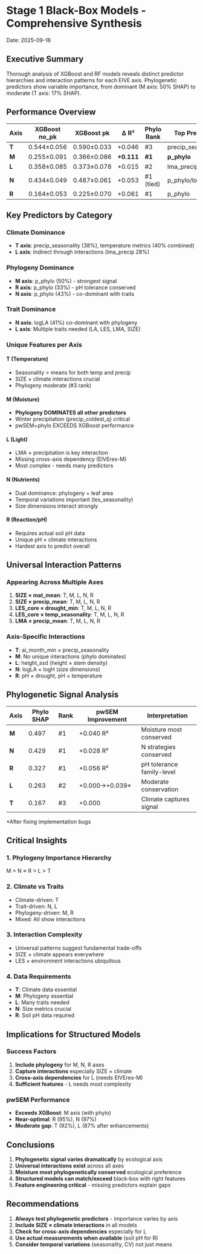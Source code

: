 # Stage 1 Black-Box Models - Comprehensive Synthesis
Date: 2025-09-18

## Executive Summary
Thorough analysis of XGBoost and RF models reveals distinct predictor hierarchies and interaction patterns for each EIVE axis. Phylogenetic predictors show variable importance, from dominant (M axis: 50% SHAP) to moderate (T axis: 17% SHAP).

## Performance Overview

| Axis | XGBoost no_pk | XGBoost pk | Δ R² | Phylo Rank | Top Predictor | Top SHAP |
|------|--------------|------------|------|------------|---------------|----------|
| **T** | 0.544±0.056 | 0.590±0.033 | +0.046 | #3 | precip_seasonality | 0.380 |
| **M** | 0.255±0.091 | 0.366±0.086 | **+0.111** | **#1** | **p_phylo** | **0.497** |
| **L** | 0.358±0.085 | 0.373±0.078 | +0.015 | #2 | lma_precip | 0.282 |
| **N** | 0.434±0.049 | 0.487±0.061 | +0.053 | #1 (tied) | p_phylo/logLA | 0.429/0.412 |
| **R** | 0.164±0.053 | 0.225±0.070 | +0.061 | #1 | p_phylo | 0.327 |

## Key Predictors by Category

### Climate Dominance
- **T axis**: precip_seasonality (38%), temperature metrics (40% combined)
- **L axis**: Indirect through interactions (lma_precip 28%)

### Phylogeny Dominance
- **M axis**: p_phylo (50%) - strongest signal
- **R axis**: p_phylo (33%) - pH tolerance conserved
- **N axis**: p_phylo (43%) - co-dominant with traits

### Trait Dominance
- **N axis**: logLA (41%) co-dominant with phylogeny
- **L axis**: Multiple traits needed (LA, LES, LMA, SIZE)

### Unique Features per Axis

#### T (Temperature)
- Seasonality > means for both temp and precip
- SIZE × climate interactions crucial
- Phylogeny moderate (#3 rank)

#### M (Moisture)
- **Phylogeny DOMINATES all other predictors**
- Winter precipitation (precip_coldest_q) critical
- pwSEM+phylo EXCEEDS XGBoost performance

#### L (Light)
- LMA × precipitation is key interaction
- Missing cross-axis dependency (EIVEres-M)
- Most complex - needs many predictors

#### N (Nutrients)
- Dual dominance: phylogeny + leaf area
- Temporal variations important (les_seasonality)
- Size dimensions interact strongly

#### R (Reaction/pH)
- Requires actual soil pH data
- Unique pH × climate interactions
- Hardest axis to predict overall

## Universal Interaction Patterns

### Appearing Across Multiple Axes
1. **SIZE × mat_mean**: T, M, L, N, R
2. **SIZE × precip_mean**: T, M, L, N, R
3. **LES_core × drought_min**: T, M, L, N, R
4. **LES_core × temp_seasonality**: T, M, L, N, R
5. **LMA × precip_mean**: T, M, L, N, R

### Axis-Specific Interactions
- **T**: ai_month_min × precip_seasonality
- **M**: No unique interactions (phylo dominates)
- **L**: height_ssd (height × stem density)
- **N**: logLA × logH (size dimensions)
- **R**: pH × drought, pH × temperature

## Phylogenetic Signal Analysis

| Axis | Phylo SHAP | Rank | pwSEM Improvement | Interpretation |
|------|------------|------|-------------------|----------------|
| **M** | 0.497 | #1 | +0.040 R² | Moisture most conserved |
| **N** | 0.429 | #1 | +0.028 R² | N strategies conserved |
| **R** | 0.327 | #1 | +0.056 R² | pH tolerance family-level |
| **L** | 0.263 | #2 | +0.000→+0.039* | Moderate conservation |
| **T** | 0.167 | #3 | +0.000 | Climate captures signal |

*After fixing implementation bugs

## Critical Insights

### 1. Phylogeny Importance Hierarchy
M > N ≈ R > L > T

### 2. Climate vs Traits
- Climate-driven: T
- Trait-driven: N, L
- Phylogeny-driven: M, R
- Mixed: All show interactions

### 3. Interaction Complexity
- Universal patterns suggest fundamental trade-offs
- SIZE × climate appears everywhere
- LES × environment interactions ubiquitous

### 4. Data Requirements
- **T**: Climate data essential
- **M**: Phylogeny essential
- **L**: Many traits needed
- **N**: Size metrics crucial
- **R**: Soil pH data required

## Implications for Structured Models

### Success Factors
1. **Include phylogeny** for M, N, R axes
2. **Capture interactions** especially SIZE × climate
3. **Cross-axis dependencies** for L (needs EIVEres-M)
4. **Sufficient features** - L needs most complexity

### pwSEM Performance
- **Exceeds XGBoost**: M axis (with phylo)
- **Near-optimal**: R (95%), N (97%)
- **Moderate gap**: T (92%), L (87% after enhancements)

## Conclusions

1. **Phylogenetic signal varies dramatically** by ecological axis
2. **Universal interactions exist** across all axes
3. **Moisture most phylogenetically conserved** ecological preference
4. **Structured models can match/exceed** black-box with right features
5. **Feature engineering critical** - missing predictors explain gaps

## Recommendations

1. **Always test phylogenetic predictors** - importance varies by axis
2. **Include SIZE × climate interactions** in all models
3. **Check for cross-axis dependencies** especially for L
4. **Use actual measurements when available** (soil pH for R)
5. **Consider temporal variations** (seasonality, CV) not just means